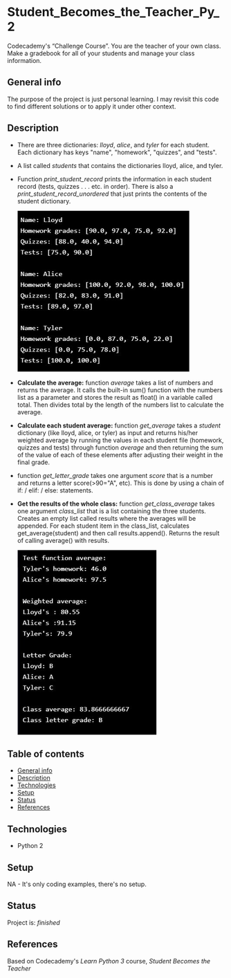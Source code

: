 # Student_Becomes_the_Teacher_Py_2
Codecademy's “Challenge Course”. You are the teacher of your own class. Make a gradebook for all of your students and manage your class information.

## General info
The purpose of the project is just personal learning. I may revisit this code to find different solutions or to apply it under other context. 

## Description
  * There are three dictionaries: _lloyd_, _alice_, and _tyler_ for each student. Each dictionary has keys "name", "homework", "quizzes", and "tests".
  
  * A list called _students_ that contains the dictionaries lloyd, alice, and tyler.

  * Function _print_student_record_ prints the information in each student record (tests, quizzes . . . etc. in order). There is also a _print_student_record_unordered_ that just prints the contents of the student dictionary.
  
      ![Example screenshot](print_student_record.jpg)

  * **Calculate the average:** function _average_ takes a list of numbers and returns the average. It calls the built-in sum() function with the numbers list as a parameter and stores the result as float() in a variable called total. Then divides total by the length of the numbers list to calculate the average. 

  * **Calculate each student average:** function _get_average_ takes a _student_ dictionary (like lloyd, alice, or tyler) as input and returns his/her weighted average by running the values in each student file (homework, quizzes and tests) through function _average_ and then returning the sum of the value of each of these elements after adjusting their weight in the final grade.

  * function _get_letter_grade_ takes one argument _score_ that is a number and returns a letter score(>90="A", etc). This is done by using a chain of if: / elif: / else: statements.

  * **Get the results of the whole class:** function _get_class_average_ takes one argument _class_list_ that is a list containing the three students. Creates an empty list called results where the averages will be appended. For each student item in the class_list, calculates get_average(student) and then call results.append(). Returns the result of calling average() with results.

    ![Example screenshot](students_grades.jpg)


## Table of contents
* [General info](#general-info)
* [Description](#description)
* [Technologies](#technologies)
* [Setup](#setup)
* [Status](#status)
* [References](#references)

## Technologies
* Python 2

## Setup
NA - It's only coding examples, there's no setup.

## Status
Project is:  _finished_

## References
Based on Codecademy's _Learn Python 3_ course, _Student Becomes the Teacher_

